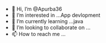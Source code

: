 - 👋 Hi, I’m @Apurba36
- 👀 I’m interested in ...App devlopment
- 🌱 I’m currently learning ...java
- 💞️ I’m looking to collaborate on ...
- 📫 How to reach me ...

<!---
Apurba36/Apurba36 is a ✨ special ✨ repository because its `README.md` (this file) appears on your GitHub profile.
You can click the Preview link to take a look at your changes.
--->
